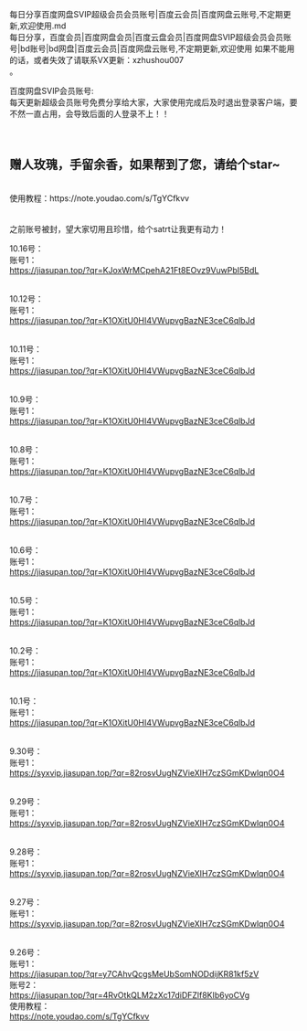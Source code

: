 每日分享百度网盘SVIP超级会员会员账号|百度云会员|百度网盘云账号,不定期更新,欢迎使用.md
<br>
每日分享，百度会员|百度网盘会员|百度云盘会员|百度网盘SVIP超级会员会员账号|bd账号|bd网盘|百度云会员|百度网盘云账号,不定期更新,欢迎使用
如果不能用的话，或者失效了请联系VX更新：xzhushou007<br>。
<br>

百度网盘SVIP会员账号:<br>
每天更新超级会员账号免费分享给大家，大家使用完成后及时退出登录客户端，要不然一直占用，会导致后面的人登录不上！！<br>
<br>
<br>
## 赠人玫瑰，手留余香，如果帮到了您，请给个star~
<br>
使用教程：https://note.youdao.com/s/TgYCfkvv
<br>
<br>

<br>
之前账号被封，望大家切用且珍惜，给个satrt让我更有动力！
<br>

10.16号：<br>
账号1：<br>
https://jiasupan.top/?qr=KJoxWrMCpehA21Ft8EOvz9VuwPbI5BdL
<br>
<br>

10.12号：<br>
账号1：<br>
https://jiasupan.top/?qr=K1OXitU0HI4VWupvgBazNE3ceC6qlbJd
<br>
<br>

10.11号：<br>
账号1：<br>
https://jiasupan.top/?qr=K1OXitU0HI4VWupvgBazNE3ceC6qlbJd
<br>
<br>

10.9号：<br>
账号1：<br>
https://jiasupan.top/?qr=K1OXitU0HI4VWupvgBazNE3ceC6qlbJd
<br>
<br>

10.8号：<br>
账号1：<br>
https://jiasupan.top/?qr=K1OXitU0HI4VWupvgBazNE3ceC6qlbJd
<br>
<br>

10.7号：<br>
账号1：<br>
https://jiasupan.top/?qr=K1OXitU0HI4VWupvgBazNE3ceC6qlbJd
<br>
<br>

10.6号：<br>
账号1：<br>
https://jiasupan.top/?qr=K1OXitU0HI4VWupvgBazNE3ceC6qlbJd
<br>
<br>

10.5号：<br>
账号1：<br>
https://jiasupan.top/?qr=K1OXitU0HI4VWupvgBazNE3ceC6qlbJd
<br>
<br>

10.2号：<br>
账号1：<br>
https://jiasupan.top/?qr=K1OXitU0HI4VWupvgBazNE3ceC6qlbJd
<br>
<br>

10.1号：<br>
账号1：<br>
https://jiasupan.top/?qr=K1OXitU0HI4VWupvgBazNE3ceC6qlbJd
<br>
<br>

9.30号：<br>
账号1：<br>
https://syxvip.jiasupan.top/?qr=82rosvUugNZVieXIH7czSGmKDwlqn0O4
<br>
<br>


9.29号：<br>
账号1：<br>
https://syxvip.jiasupan.top/?qr=82rosvUugNZVieXIH7czSGmKDwlqn0O4
<br>
<br>


9.28号：<br>
账号1：<br>
https://syxvip.jiasupan.top/?qr=82rosvUugNZVieXIH7czSGmKDwlqn0O4
<br>
<br>


9.27号：<br>
账号1：<br>
https://syxvip.jiasupan.top/?qr=82rosvUugNZVieXIH7czSGmKDwlqn0O4
<br>
<br>



9.26号：<br>
账号1：
<br>
https://jiasupan.top/?qr=y7CAhvQcgsMeUbSomNODdijKR81kf5zV
<br>
账号2：
<br>
https://jiasupan.top/?qr=4RvOtkQLM2zXc17diDFZlf8KIb6yoCVg
<br>
使用教程：
<br>
https://note.youdao.com/s/TgYCfkvv<br>
<br>



